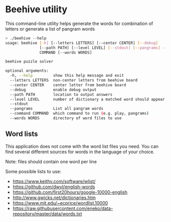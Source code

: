 # Beehive utility

This command-line utility helps generate the words for combination of letters or generate a list of pangram words

```bash
> ./beehive --help
usage: beehive [-h] [--letters LETTERS] [--center CENTER] [--debug]
               [--path PATH] [--level LEVEL] [--stdout] [--pangrams] --command
               COMMAND [--words WORDS]

beehive puzzle solver

optional arguments:
  -h, --help         show this help message and exit
  --letters LETTERS  non-center letters from beehive board
  --center CENTER    center letter from beehive board
  --debug            enable debug output
  --path PATH        location to output answers
  --level LEVEL      number of dictionary a matched word should appear in
  --stdout
  --pangrams         List all pangram words
  --command COMMAND  which command to run (e.g. play, pangrams)
  --words WORDS      directory of word files to use
```

## Word lists

This application does not come with the word list files you need. You can find several different sources for words in the language of your choice.

Note: files should contain one word per line

Some possible lists to use:

* https://www.keithv.com/software/wlist/
* https://github.com/dwyl/english-words
* https://github.com/first20hours/google-10000-english
* http://www.gwicks.net/dictionaries.htm
* https://www.mit.edu/~ecprice/wordlist.10000
* https://raw.githubusercontent.com/eneko/data-repository/master/data/words.txt